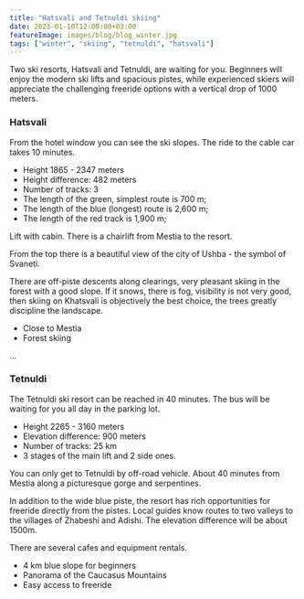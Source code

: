 ```yaml
---
title: "Hatsvali and Tetnuldi skiing"
date: 2023-01-10T12:00:00+03:00
featureImage: images/blog/blog_winter.jpg
tags: ["winter", "skiing", "tetnuldi", "hatsvali"]
---
```

  Two ski resorts, Hatsvali and Tetnuldi, are waiting for you. Beginners will enjoy the modern ski lifts and spacious pistes, while experienced skiers will appreciate the challenging freeride options with a vertical drop of 1000 meters.

  ### Hatsvali

  From the hotel window you can see the ski slopes. The ride to the cable car takes 10 minutes.

  - Height 1865 - 2347 meters
  - Height difference: 482 meters
  - Number of tracks: 3
  - The length of the green, simplest route is 700 m;
  - The length of the blue (longest) route is 2,600 m;
  - The length of the red track is 1,900 m;

  Lift with cabin. There is a chairlift from Mestia to the resort.

  From the top there is a beautiful view of the city of Ushba - the symbol of Svaneti.

  There are off-piste descents along clearings, very pleasant skiing in the forest with a good slope. If it snows, there is fog, visibility is not very good, then skiing on Khatsvali is objectively the best choice, the trees greatly discipline the landscape.

  - Close to Mestia
  - Forest skiing

  ...

  ### Tetnuldi

  The Tetnuldi ski resort can be reached in 40 minutes. The bus will be waiting for you all day in the parking lot.

  - Height 2265 - 3160 meters
  - Elevation difference: 900 meters
  - Number of tracks: 25 km
  - 3 stages of the main lift and 2 side ones.

  You can only get to Tetnuldi by off-road vehicle.
  About 40 minutes from Mestia along a picturesque gorge and serpentines.

  In addition to the wide blue piste, the resort has rich opportunities for freeride directly from the pistes. Local guides know routes to two valleys to the villages of Zhabeshi and Adishi. The elevation difference will be about 1500m.

  There are several cafes and equipment rentals.

  - 4 km blue slope for beginners
  - Panorama of the Caucasus Mountains
  - Easy access to freeride